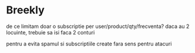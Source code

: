 # Breekly

de ce limitam doar o subscriptie per user/product/qty/frecventa?
daca au 2 locuinte, trebuie sa isi faca 2 conturi

pentru a evita spamul si subscriptiile create fara sens pentru atacuri